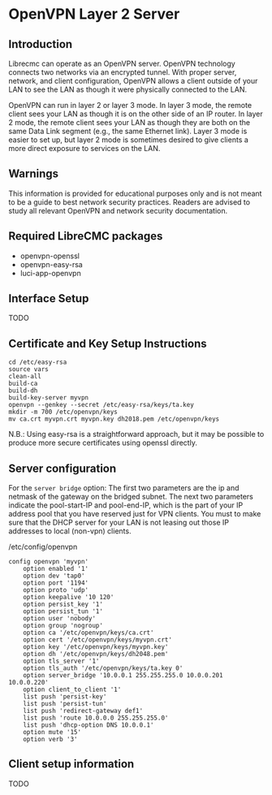 # OpenVPN Layer 2 Server

## Introduction

Librecmc can operate as an OpenVPN server. OpenVPN technology connects
two networks via an encrypted tunnel. With proper server, network, and
client configuration, OpenVPN allows a client outside of your LAN to
see the LAN as though it were physically connected to the LAN.

OpenVPN can run in layer 2 or layer 3 mode. In layer 3 mode, the
remote client sees your LAN as though it is on the other side of an IP
router. In layer 2 mode, the remote client sees your LAN as though
they are both on the same Data Link segment (e.g., the same Ethernet
link). Layer 3 mode is easier to set up, but layer 2 mode is sometimes
desired to give clients a more direct exposure to services on the LAN.

## Warnings

This information is provided for educational purposes only and is not
meant to be a guide to best network security practices. Readers are
advised to study all relevant OpenVPN and network security
documentation.

## Required LibreCMC packages

* openvpn-openssl
* openvpn-easy-rsa
* luci-app-openvpn

## Interface Setup

TODO

## Certificate and Key Setup Instructions

```
cd /etc/easy-rsa
source vars
clean-all
build-ca
build-dh
build-key-server myvpn
openvpn --genkey --secret /etc/easy-rsa/keys/ta.key
mkdir -m 700 /etc/openvpn/keys
mv ca.crt myvpn.crt myvpn.key dh2018.pem /etc/openvpn/keys
```

N.B.: Using easy-rsa is a straightforward approach, but it may be
possible to produce more secure certificates using openssl directly.

## Server configuration

For the `server bridge` option: The first two parameters are the ip
and netmask of the gateway on the bridged subnet. The next two
parameters indicate the pool-start-IP and pool-end-IP, which is the
part of your IP address pool that you have reserved just for VPN
clients. You must to make sure that the DHCP server for your LAN is
not leasing out those IP addresses to local (non-vpn) clients.

/etc/config/openvpn
```
config openvpn 'myvpn'
	option enabled '1'
	option dev 'tap0'
	option port '1194'
	option proto 'udp'
	option keepalive '10 120'
	option persist_key '1'
	option persist_tun '1'
	option user 'nobody'
	option group 'nogroup'
	option ca '/etc/openvpn/keys/ca.crt'
	option cert '/etc/openvpn/keys/myvpn.crt'
	option key '/etc/openvpn/keys/myvpn.key'
	option dh '/etc/openvpn/keys/dh2048.pem'
	option tls_server '1'
	option tls_auth '/etc/openvpn/keys/ta.key 0'
	option server_bridge '10.0.0.1 255.255.255.0 10.0.0.201 10.0.0.220'
	option client_to_client '1'
	list push 'persist-key'
	list push 'persist-tun'
	list push 'redirect-gateway def1'
	list push 'route 10.0.0.0 255.255.255.0'
	list push 'dhcp-option DNS 10.0.0.1'
	option mute '15'
	option verb '3'
```

## Client setup information

TODO
